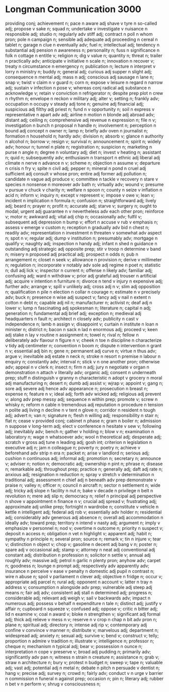 # Longman Communication 3000

providing conj;
achievement n;
pace n
aware adj
shave v
tyre n
so-called adj;
propose v
sake n;
squad n;
undertake v
investigate v
nuisance n
responsible adj;
studio n;
regularly adv
stiff adj;
contract n
poll n
whom pron;
pole n
campaign n;
sensible adj
adequate adj
proceeding n
cereal n
tablet n;
garage n
clue n
eventually adv;
fuel n;
intellectual adj;
tendency n
substantial adj
pension n
awareness n;
personality n;
fuss n
significance n
folk n
cottage n
entitle v;
religion n;
dig v
value n;
quantity n;
threat n;
trailer n
practically adv;
anticipate v
initiative n
scale n;
innovation n
recover v;
treaty n
circumstance n
emergency n;
publication n;
lecture n
interpret v
lorry n
ministry n;
buddy n;
general adj;
curious adj
supper n
slight adj;
consequence n
mental adj;
mass n adj;
conscious adj
sausage n
lane n;
snap v;
twist v
claim n v
guard n;
corn n;
expose v
leisure n
regard n
narrow adj;
sustain v
infection n
pose v;
whereas conj
radical adj
substance n
acknowledge v;
retain v
conviction n
refrigerator n;
despite prep
plot n
crew n
rhythm n;
envelope n
reckon v
military adj;
alter v;
setting n;
frankly adv;
occupation n
occupy v
steady adj
tone n;
genuine adj
financial adj;
suspicious adj
filthy adj
priest n;
fund n v
opportunity n;
soil n
express v
representative n
apart adv adj;
airline n
motion n
blonde adj
abroad adv;
distant adj;
ceiling n;
comprehensive adj
revenue n
expression n;
file n v;
investigation n
bunch n
proposal n
handle n;
involvement n;
perception n
bound adj
concept n
owner n;
lamp n;
briefly adv
oven n
journalist n;
formation n
household n;
hardly adv;
division n;
absorb v;
glance n
authority n
alcohol n;
borrow v;
resign v;
survival n;
announcement n;
spirit n;
widely adv;
honour n;
tunnel n
plate n;
registration n;
suspicion n;
marketing n
purse n
angle n;
degree n
voluntary adj;
diet n;
invest v
heating n;
assistant n;
quid n;
subsequently adv;
enthusiasm n
transport n
ethnic adj
liberal adj
climate n
nerve n
advance n v;
scheme n;
objection n
assume v;
departure n
crisis n
fry v;
spite n
civil adj;
pepper n;
mineral n
pond n
cruel adj
sufficient adj
consult v
whose pron;
entire adj
former adj
pollution n;
candidate n
vague adj
produce v;
committee n
tackle v
recovery n
stare v
species n
nonsense n
moreover adv
bath n;
virtually adv;
wound v;
presume v
pursue v
chuck v
charity n;
welfare n
spoon n;
county n
seize v
inflation n
acid n;
inform v;
inquiry n;
except v
represent v;
impose v
owe v;
lean v;
incident n
implication n
formula n;
confusion n;
straightforward adj;
lively adj;
beard n;
prayer n;
profit n;
accurate adj;
starve v;
surgery n;
ought to modal;
urgent adj
guarantee n v
nevertheless adv
each other pron;
reinforce v;
motor n;
awkward adj;
vital adj
chip n;
occasionally adv;
fulfil v;
subsequent adj
depression n
bump v;
effort n
accuse v
rub v
emphasis n;
assess v
emerge v
custom n;
reception n
gradually adv
bid n
chest n;
readily adv;
representation n
investment n
threaten v
somewhat adv
aspect n;
spot n v;
regular adj;
dump v
institution n;
presumably adv;
mortgage n
qualify v;
naughty adj;
inspection n
handy adj;
infant n
shed n
guidance n
outstanding adj
strategic adj
opposite prep;
stir v
troop n
determine v
band n;
misery n
proposed adj
practical adj;
prospect n
odds n;
pub n
arrangement n;
closet n
seek v;
allowance n
provision n;
derive v
millimeter n;
regulation n;
incorporate v
notably adv
sole adj
regime n
poet n;
statistic n;
dull adj
lick v;
inspector n
current n;
offense n
likely adv;
familiar adj;
confusing adj;
ward n
withdraw v;
prior adj
grateful adj
trouser n
artificial adj;
acquire v
intention n
furniture n;
divorce n
tend v
injury n
expensive adj;
further adv;
arrange v;
spill v
unlikely adj;
cross adj n v;
slim adj
opposition n;
qualification n
pile n
election n
collar n
courage n;
estimate n v
precisely adv;
buck n;
presence n
wise adj
suspect v;
fancy adj v
nail n
extent n
cotton n
debt n;
capable adj
nil n;
manufacturer n;
activist n;
deaf adj n
lower v;
lump n
fascinating adj
spokesman n;
literature n;
capital n adj;
generation n;
fundamental adj
brief adj;
exception n;
medieval adj
headquarters n
fault n;
architect n
closely adv;
publicity n
cast v
independence n;
lamb n
assign v;
disappoint v;
curtain n
institute n
loan n
minister n;
district n;
bacon n
sack n
lad n
enormous adj;
proceed v;
keen adj
stake n
lay v
routine n
assignment n;
towel n;
rival n;
fellow n
deliberately adv
flavour n
figure n v;
cheek n
toe n
discipline n
characterize v
tidy adj
centimeter n;
convention n
boom n;
dispute n
intervention n
grant n v;
essential adj
bin n;
gene n;
permanent adj
curve n;
virtue n
thus adv;
argue v;
inevitable adj
estate n
neck n;
stroke n
resort n
premise n
labour n
enquiry n;
constantly adv;
interval n;
stick v n
one another pron;
otherwise adv;
appeal n v
clerk n;
insect n;
firm n adj;
jury n
negotiate v
organ n
demonstration n
attach v
literally adv;
organic adj;
consent n
underneath prep;
stuff n
distinguish v
granny n
characteristic n
adopt v
grocery n
moral adj
manufacturing n;
desert n;
dumb adj
assist v;
wjrap v;
appoint v;
gang n;
sore adj
severe adj
hence adv
appearance n;
prosecution n
breast n;
expense n;
feature n v;
ideal adj;
forth adv
wicked adj;
religious adj
prevent v;
along adv prep
messy adj;
sequence n
within prep;
promote v;
screw n
whisky n;
reform n
cable n
tremendous adj
reputation n
procedure n
tension n
polite adj
living n
decline n v
tent n
glove n;
corridor n
resident n
tough adj;
advert n;
van n;
signature n;
flesh n
willing adj;
responsibility n
stair n;
flat n;
cease v
provided conj;
cabinet n
phase n;
gram n
boiler n;
admission n
suppose v
long-term adj;
elect v
conference n
hesitate v
sew v;
following adj;
inevitably adv;
bench n;
gather v
holding n;
blow v n;
examination n
laboratory n;
wage n
whatsoever adv;
wool n
theoretical adj;
desperate adj;
scratch v
gross adj
tune n
leading adj;
gosh int;
criterion n
legislation n
executive adj n;
jam n
colleague n;
poverty n;
poetry n;
achieve v
beforehand adv
strip n
era n;
packet n;
arise v
landlord n;
serious adj;
cushion n
continuous adj;
informal adj;
promotion n;
secretary n;
announce v;
adviser n;
notion n;
democratic adj;
ownership n
pint n;
phrase n;
disease n;
remarkable adj;
throughout prep;
practice n;
generally adj;
daft adj
rate n;
anxious adj;
resignation n
reduction n;
spray v
stretch v
determination n
traditional adj;
assessment n
chief adj n
beneath adv prep
demonstrate v
praise n;
valley n;
officer n;
council n
aircraft n;
sector n
settlement n;
wide adj;
tricky adj
slope n
facility n
nut n;
bake v
decade n
privilege n
belt n
revolution n;
mere adj
slip n;
democracy n;
relief n
principal adj
perspective n
shove v
appointment n
finance n v;
crucial adj
spread v;
frustrating adj;
approximate adj
unlike prep;
fortnight n
wardrobe n;
constitute v
vehicle n
kettle n
intelligent adj;
federal adj
rob v;
essentially adv
holder n;
residential adj;
considerably adv
generous adj
absence n;
overall adj
accommodation n
ideally adv;
toward prep;
territory n
intend v
nasty adj;
argument n;
imply v
emphasize v
personnel n;
nod v;
overtime n
outcome n;
priority n
suspect v;
deposit n
access n;
obligation n
vet n
highlight v;
apparent adj;
habit n;
sympathy n
principle n;
several pron;
source n;
remark v;
tin n
injure v;
tear v;
distinction n
object v;
chop v;
gasoline n
decent adj
bang v n;
poster n;
spare adj v
occasional adj;
stamp v;
attorney n
neat adj
conventional adj
constant adj;
distribution n
profession n;
solicitor n
settle v;
annual adj
roughly adv;
massive adj;
petrol n
garlic n
plenty pron;
anyhow adv;
carpet n;
goodness n;
lounge n
prompt adj;
respectively adv
apparently adv;
insurance n
perceive v
ease v
penalty n
domestic adj
pupil n
contrast n;
wire n
abuse n;
spoil v
parliament n
clever adj;
objective n
fridge n;
occur v;
appropriate adj
parcel n;
rural adj;
opponent n
account v;
latter n
tray n
address v;
consumption n
alongside adv prep;
vulnerable adj
steep adj
means n;
fair adj adv;
consistent adj
stall n
determined adj;
progress n;
considerable adj;
relevant adj
weigh v;
sail v
backwards adv;
impact n
numerous adj;
possess v
behalf n
expenditure n
tale n;
distinct adj;
justify v
affair n;
cupboard n
squeeze v;
confused adj;
oppose v;
critic n
bitter adj;
lid n
examine v;
coal n
award v;
bloke n
strengthen v;
significant adj
formal adj;
thick adj
relieve v
mess n v;
reserve n v
crop n
chap n
bit adv pron n;
plane n;
spiritual adj;
directory n;
intense adj
rip v;
contemporary adj
confine v
convince v
manner n;
distribute v;
marvelous adj;
department n;
widespread adj;
anxiety n;
sexual adj;
survive v;
bend v;
construct v;
telly;
proportion n
admire v
tradition n;
illustrate v;
intelligence n;
professor n;
cheque n;
mechanism n
typical adj;
bear v;
possession n
ounce n;
interpretation n
cope v
preserve v;
broad adj
pudding n;
primarily adv;
significantly adv
pan n;
witness n
strain n
creature n;
assistance n;
grab v;
straw n
architecture n;
bury v;
protest n
budget n;
sweep v;
tape n;
valuable adj;
vast adj;
potential adj n
metal n;
debate n
pitch n
persuade v
dentist n;
hang v;
precise adj;
survey n;
crowd n;
fairly adv;
conduct v n
urge v
barrier n
commission n
funeral n
against prep;
occasion n;
pin n;
literary adj;
rubber n
bet v n
perform v;
shrug v
consciousness n;
